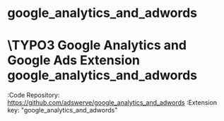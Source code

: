 # google_analytics_and_adwords
\TYPO3 Google Analytics and Google Ads Extension google_analytics_and_adwords
=============================================================================
:Code Repository: https://github.com/adswerve/google_analytics_and_adwords
:Extension key: "google_analytics_and_adwords"
